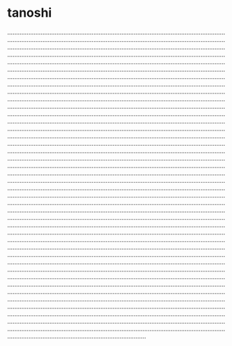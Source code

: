 # tanoshi

...........................................................................................................................................................................................................................................................................................................................................................................................................................................................................................................................................................................................................................................................................................................................................................................................................................................................................................................................................................................................................................................................................................................................................................................................................................................................................................................................................................................................................................................................................................................................................................................................................................................................................................................................................................................................................................................................................................................................................................................................................................................................................................................................................................................................................................................................................................................................................................................................................................................................................................................................................................................................................................................................................................................................................................................................................................................................................................................................................................................................................................................................................................................................................................................................................................................................................................................................................................................................................................................................................................................................................................................................................................................................................................................................................................................................................................................................................................................................................................................................................................................................................................................................................................................................................................................................................................................................................................................................................................................................................................................................................................................................................................................................................................................................................................................................................................................................................................................................................................................................................................................................................................................................................................................................................................................................................................................................................................................